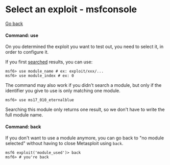 # Select an exploit - msfconsole

[Go back](../metasploit.md)

<div class="row row-cols-md-2"><div>

#### Command: use

On you determined the exploit you want to test out, you need to select it, in order to configure it.

If you first [searched](msf_search.md) results, you can use:

```shell!
msf6> use module_name # ex: exploit/xxx/...
msf6> use module_index # ex: 0
```

The command may also work if you didn't search a module, but only if the identifier you give to use is only matching one module.

```shell!
msf6> use ms17_010_eternalblue
```

Searching this module only returns one result, so we don't have to write the full module name.
</div><div>

#### Command: back

If you don't want to use a module anymore, you can go back to "no module selected" without having to close Metasploit using `back`.

```shell!
msf6 exploit('module_used')> back
msf6> # you're back
```
</div></div>